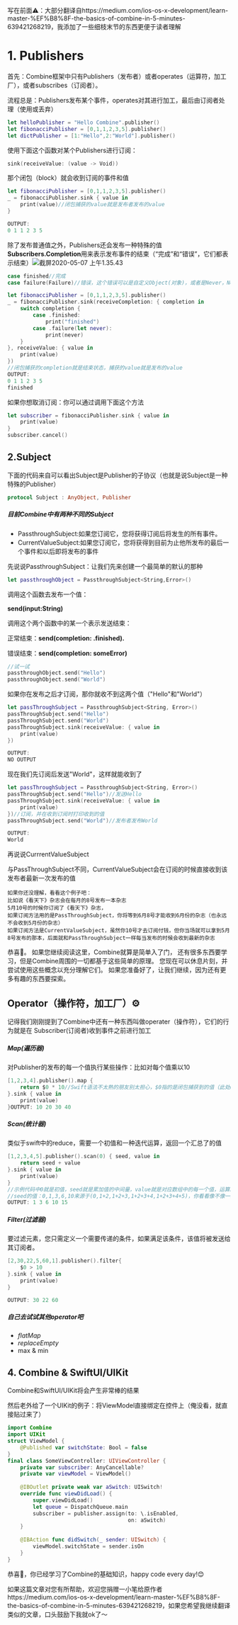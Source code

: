 写在前面⚠️：大部分翻译自https://medium.com/ios-os-x-development/learn-master-%EF%B8%8F-the-basics-of-combine-in-5-minutes-639421268219，我添加了一些细枝末节的东西更便于读者理解

# 1. Publishers

首先：Combine框架中只有Publishers（发布者）或者operates（运算符，加工厂），或者subscribes（订阅者）。

流程总是：Publishers发布某个事件，operates对其进行加工，最后由订阅者处理（使用或丢弃）

```swift
let helloPublisher = "Hello Combine".publisher()
let fibonacciPublisher = [0,1,1,2,3,5].publisher()
let dictPublisher = [1:"Hello",2:"World"].publisher()
```

使用下面这个函数对某个Publishers进行订阅：

```swift
sink(receiveValue: (value -> Void))
```

那个闭包（block）就会收到订阅的事件和值

```swift
let fibonacciPublisher = [0,1,1,2,3,5].publisher()
_ = fibonacciPublisher.sink { value in
    print(value)//闭包捕获的value就是发布者发布的value
}

OUTPUT: 
0 1 1 2 3 5
```

除了发布普通值之外，Publishers还会发布一种特殊的值**Subscribers.Completion**用来表示发布事件的结束（“完成”和“错误”，它们都表示结束）![截屏2020-05-07 上午1.35.43](Combine%E5%85%A5%E9%97%A8.assets/%E6%88%AA%E5%B1%8F2020-05-07%20%E4%B8%8A%E5%8D%881.35.43.png)

```swift
case finished//完成
case failure(Failure)//错误，这个错误可以是自定义Object(对象)，或者是Never，Never表示此次发布事件不出现错误
```

```swift
let fibonacciPublisher = [0,1,1,2,3,5].publisher()
_ = fibonacciPublisher.sink(receiveCompletion: { completion in
    switch completion {
        case .finished:
            print("finished")
        case .failure(let never):
            print(never)
    }
}, receiveValue: { value in
    print(value)
})
//闭包捕获的completion就是结束状态，捕获的value就是发布的value
OUTPUT:
0 1 1 2 3 5
finished
```

如果你想取消订阅：你可以通过调用下面这个方法

```swift
let subscriber = fibonacciPublisher.sink { value in
    print(value)
}
subscriber.cancel()
```

## 2.Subject

下面的代码来自可以看出Subject是Publisher的子协议（也就是说Subject是一种特殊的Publisher）

```swift
protocol Subject : AnyObject, Publisher
```

##### 目前Combine中有两种不同的Subject

- PassthroughSubject:如果您订阅它，您将获得订阅后将发生的所有事件。
- CurrentValueSubject:如果您订阅它，您将获得到目前为止他所发布的最后一个事件和以后即将发布的事件

先说说PassthroughSubject：让我们先来创建一个最简单的默认的那种

```swift
let passthroughObject = PassthroughSubject<String,Error>()
```

调用这个函数去发布一个值：

 **send(input:String)**

调用这个两个函数中的某一个表示发送结束：

正常结束：**send(completion: .finished).**

错误结束：**send(completion: someError)**

```swift
//试一试
passthroughObject.send("Hello")
passthroughObject.send("World")
```

如果你在发布之后才订阅，那你就收不到这两个值（"Hello"和"World"）

```swift
let passThroughSubject = PassthroughSubject<String, Error>()
passThroughSubject.send("Hello")
passThroughSubject.send("World")
passThroughSubject.sink(receiveValue: { value in
    print(value)
})

OUTPUT:
NO OUTPUT
```

现在我们先订阅后发送"World"，这样就能收到了

```swift
let passThroughSubject = PassthroughSubject<String, Error>()
passThroughSubject.send("Hello")//发送Hello
passThroughSubject.sink(receiveValue: { value in
    print(value)
})//订阅，并在收到订阅时打印收到的值
passThroughSubject.send("World")//发布者发布World

OUTPUT:
World
```

再说说CurrrentValueSubject

与PassThroughSubject不同，CurrentValueSubject会在订阅的时候直接收到该发布者最新一次发布的值

```
如果你还没理解，看看这个例子吧：
比如说《看天下》杂志会在每月的8号发布一本杂志
5月10号的时候你订阅了《看天下》杂志，
如果订阅方法用的是PassThroughSubject，你将等到6月8号才能收到6月份的杂志（也永远不会收到5月份的杂志）
如果订阅方法是CurrentValueSubject，虽然你10号才去订阅付钱，但你当场就可以拿到5月8号发布的那本，后面就和PassThroughSubject一样每当发布的时候会收到最新的杂志
```



恭喜🎉。 如果您继续阅读这里，Combine就算是简单入了门， 还有很多东西要学习，但是Combine周围的一切都基于这些简单的原理。 您现在可以休息片刻，并尝试使用这些概念以充分理解它们。 如果您准备好了，让我们继续，因为还有更多有趣的东西要探索。

## Operator（操作符，加工厂）⚙️

记得我们刚刚提到了Combine中还有一种东西叫做operater（操作符），它们的行为就是在 Subscriber(订阅者)收到事件之前进行加工

##### Map(遍历器)

对Publisher的发布的每一个值执行某些操作：比如对每个值乘以10

```swift
[1,2,3,4].publisher().map {
    return $0 * 10//Swift语法不太熟的朋友别太担心，$0指的是闭包捕获到的值（此处map捕获的值是数组中的每一个元素）
}.sink { value in
    print(value)
}OUTPUT: 10 20 30 40
```

##### Scan(统计器)

类似于swift中的reduce，需要一个初值和一种迭代运算，返回一个汇总了的值

```swift
[1,2,3,4,5].publisher().scan(0) { seed, value in
    return seed + value
}.sink { value in
    print(value)
}
//示例代码中0就是初值，seed就是累加值的中间量，value就是对应数组中的每一个值，运算就是'+'
//seed的值：0,1,3,6,10来源于(0,1+2,1+2+3,1+2+3+4,1+2+3+4+5)，你看看像不像一颗种子在慢慢长大
OUTPUT: 1 3 6 10 15
```

##### Filter(过滤器)

要过滤元素，您只需定义一个需要传递的条件，如果满足该条件，该值将被发送给其订阅者。

```swift
[2,30,22,5,60,1].publisher().filter{
    $0 > 10
}.sink { value in
    print(value)
}

OUTPUT: 30 22 60
```



##### 自己去试试其他operator吧

- *flatMap*
- *replaceEmpty*
- max & min

## 4. Combine & SwiftUI/UIKit

Combine和SwiftUI/UIKit将会产生非常棒的结果

然后老外给了一个UIKit的例子：将ViewModel直接绑定在控件上（俺没看，就直接贴过来了）

```swift
import Combine
import UIKit
struct ViewModel {
    @Published var switchState: Bool = false
}
final class SomeViewController: UIViewController {
    private var subscriber: AnyCancellable?
    private var viewModel = ViewModel()
    
    @IBOutlet private weak var aSwitch: UISwitch!
    override func viewDidLoad() {
        super.viewDidLoad()
        let queue = DispatchQueue.main        
        subscriber = publisher.assign(to: \.isEnabled, 
                                      on: aSwitch)
    }
    
    @IBAction func didSwitch(_ sender: UISwitch) {
        viewModel.switchState = sender.isOn
    }
}
```

恭喜🎉，你已经学习了Combine的基础知识，happy code every day!😊

如果这篇文章对您有所帮助，欢迎您捐赠一小笔给原作者https://medium.com/ios-os-x-development/learn-master-%EF%B8%8F-the-basics-of-combine-in-5-minutes-639421268219，如果您希望我继续翻译类似的文章，口头鼓励下我就ok了～